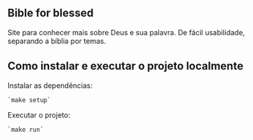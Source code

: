 ## Bible for blessed

Site para conhecer mais sobre Deus e sua palavra. De fácil usabilidade, separando a bíblia por temas.

## Como instalar e executar o projeto localmente

Instalar as dependências:

    `make setup`

Executar o projeto:  

    `make run`


